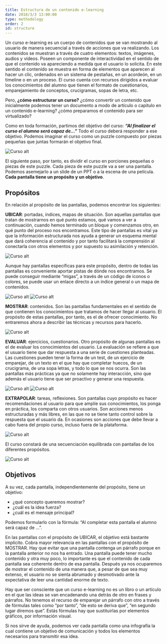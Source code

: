 ```yaml
---
title: Estructura de un contenido e-learning
date: 2018/3/3 13:00:00
type: methodology
order: 2
id: structure
---
```

Un curso e-learning es un cuerpo de contenidos que se van mostrando al usuario de manera secuencial a través de acciones que va realizando. Los contenidos se muestran a través de cuatro elementos: textos, imágenes, audios y vídeos. Poseen un componente de interactividad en el sentido de que el contenido va apareciendo a medida que el usuario lo solicita. En este sentido el contenido se muestra en forma de elementos que aparecen al hacer un clic, ordenados en un sistema de pestañas, en un acordeón, en un timeline o en un proceso. El curso cuenta con recursos dirigidos a evaluar los conocimientos del alumno que tienen el formato de cuestionarios, emparejamiento de conceptos, crucigramas, sopas de letra, etc.

Pero, **¿cómo estructurar un curso?** ¿cómo convertir un contenido que inicialmente podemos tener un documento a modo de artículo o capítulo en un contenido e-learning? ¿cómo preparamos el contenido para ser virtualizado?

Como en toda formación, partimos del objetivo del curso: ***“Al finalizar el curso el alumno será capaz de...”*** Todo el curso deberá responder a ese objetivo. Podemos imaginar el curso como un puzzle compuesto por piezas pequeñas que juntas formarán el objetivo final.

![Curso alt](../images/methodology/structure/image001.png)

El siguiente paso, por tanto, es dividir el curso en porciones pequeñas o piezas de este puzzle. Cada pieza de este puzzle va a ser una pantalla. Podemos asemejarlo a un slide de un PPT o a la escena de una película. **Cada pantalla tiene un propósito y un objetivo**.

## Propósitos

En relación al propósito de las pantallas, podemos encontrar los siguientes:

**UBICAR**: portadas, índices, mapas de situación. Son aquellas pantallas que tratan de mostrarnos en qué punto estamos, qué vamos a ver a continuación, cuando hemos terminado un bloque y comenzamos otro, en qué punto del proceso nos encontramos. Este tipo de pantallas es vital ya que la información estructurada nos ayuda a generar un esquema mental que dará coherencia al contenido y por tanto facilitará la comprensión al conectarla con otros elementos y por supuesto su asimilación y retención.

![Curso alt](../images/methodology/structure/image003.png)

Aunque hay pantallas específicas para este propósito, dentro de todas las pantallas es conveniente aportar pistas de dónde nos encontramos. Se puede conseguir mediante “migas”, a través de un código de iconos o colores, se puede usar un enlace directo a un índice general o un mapa de contenidos.

![Curso alt](../images/methodology/structure/image005.png) ![Curso alt](../images/methodology/structure/image007.png)

**MOSTRAR**: contenidos. Son las pantallas fundamentales en el sentido de que contienen los conocimientos que tratamos de hacer llegar al usuario. El propósito de estas pantallas, por tanto, es el de ofrecer conocimiento. No entraremos ahora a describir las técnicas y recursos para hacerlo.

![Curso alt](../images/methodology/structure/image009.png)

**EVALUAR**: ejercicios, cuestionarios. Otro propósito de algunas pantallas es el de evaluar los conocimientos del usuario. La evaluación se refiere a que el usuario tiene que dar respuesta a una serie de cuestiones planteadas. Las cuestiones pueden tener la forma de un test, de un ejercicio de emparejar, de un texto en el que hay que completar huecos, de un crucigrama, de una sopa letras, y todo lo que se nos ocurra. Son las pantallas más prácticas ya que no solamente hay interacción, sino que además el usuario tiene que ser proactivo y generar una respuesta.

![Curso alt](../images/methodology/structure/image011.png)
![Curso alt](../images/methodology/structure/image013.png)

**EXTRAPOLAR**: tareas, reflexiones. Son pantallas cuyo propósito es hacer recomendaciones al usuario para que amplíe sus conocimientos, los ponga en práctica, los comparta con otros usuarios. Son acciones menos estructuradas y más libres, en las que no se tiene tanto control sobre la respuesta que el usuario da. En ocasiones son acciones que debe llevar a cabo fuera del propio curso, incluso fuera de la plataforma.

![Curso alt](../images/methodology/structure/image015.png)

El curso constará de una secuenciación equilibrada con pantallas de los diferentes propósitos.

![Curso alt](../images/methodology/structure/image017.png)

## Objetivos

A su vez, cada pantalla, independientemente del propósito, tiene un objetivo:
- ¿qué concepto queremos mostrar?
- ¿cuál es la idea fuerza?
- ¿cuál es el mensaje principal?

Podemos formularlo con la fórmula: “Al completar esta pantalla el alumno será capaz de …”.

En las pantallas con el propósito de UBICAR, el objetivo está bastante implícito. Cobra mayor relevancia en las pantallas con el propósito de MOSTRAR. Hay que evitar que una pantalla contenga un párrafo porque en la pantalla anterior no nos ha entrado. Una pantalla puede tener mucho contenido y otra muy poco, lo importante es que el contenido de cada pantalla sea coherente dentro de esa pantalla. Después ya nos ocuparemos de mostrar el contenido de una manera que, a pesar de que sea muy extenso, el usuario no se sienta abrumado y desmotivado ante la expectativa de leer una cantidad enorme de texto.

Hay que ser consciente que un curso e-learning no es un libro o un artículo en el que las ideas se van encadenando una detrás de otro en frases y párrafos. No tenemos el recurso de emparejar un párrafo con otro a través de fórmulas tales como “por tanto”, “de esto se deriva que”, “en segundo lugar diremos que”. Estás fórmulas hay que sustituirlas por elementos gráficos, por información visual.

Si nos sirve de ayuda, podemos ver cada pantalla como una infografía la cual contiene un objetivo de comunicación y todos los elementos necesarios para transmitir esa idea.

<!--![Curso alt](../images/methodology/elearning/curso1.png)
[link](#Titulo-1-1)
-->